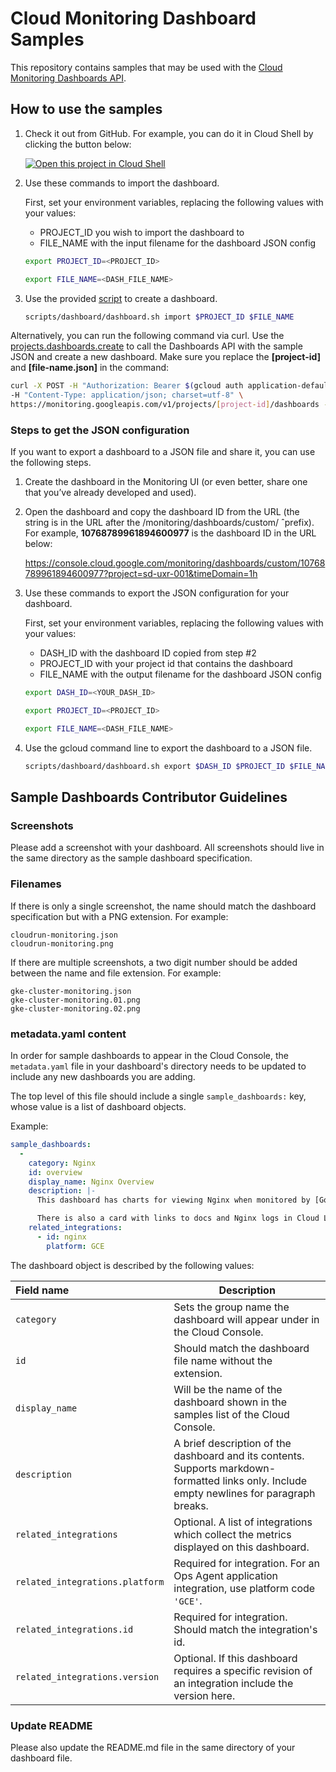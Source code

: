  
# Cloud Monitoring Dashboard Samples

This repository contains samples that may be used with the [Cloud Monitoring Dashboards API](https://cloud.google.com/monitoring/dashboards/api-dashboard).

## How to use the samples

1. Check it out from GitHub. For example, you can do it in Cloud Shell by clicking the button below:

    [![Open this project in Cloud
Shell](http://gstatic.com/cloudssh/images/open-btn.png)](https://console.cloud.google.com/cloudshell/open?git_repo=https://github.com/GoogleCloudPlatform/monitoring-dashboard-samples.git)

1. Use these commands to import the dashboard.

    First, set your environment variables, replacing the following values with your values:

    *  PROJECT_ID you wish to import the dashboard to
    *  FILE_NAME with the input filename for the dashboard JSON config

    ```bash
    export PROJECT_ID=<PROJECT_ID>

    export FILE_NAME=<DASH_FILE_NAME>
    ```

1. Use the provided [script](scripts/dashboard/dashboard.sh) to create a dashboard.

    ```bash
    scripts/dashboard/dashboard.sh import $PROJECT_ID $FILE_NAME
    ```

Alternatively, you can run the following command via curl. Use the [projects.dashboards.create](https://cloud.google.com/monitoring/api/ref_v3/rest/v1/projects.dashboards/create) to call the Dashboards API with the sample JSON and create a new dashboard.
Make sure you replace the __[project-id]__ and __[file-name.json]__ in the command:

```bash
curl -X POST -H "Authorization: Bearer $(gcloud auth application-default print-access-token)" \
-H "Content-Type: application/json; charset=utf-8" \
https://monitoring.googleapis.com/v1/projects/[project-id]/dashboards -d @[file-name.json]
```

### Steps to get the JSON configuration

If you want to export a dashboard to a JSON file and share it, you can use the following steps.

1. Create the dashboard in the Monitoring UI (or even better, share one that you’ve already developed and used).

1. Open the dashboard and copy the dashboard ID from the URL (the string is in the URL after the /monitoring/dashboards/custom/ ˆprefix). For example, __10768789961894600977__ is the dashboard ID in the URL below:

    https://console.cloud.google.com/monitoring/dashboards/custom/10768789961894600977?project=sd-uxr-001&timeDomain=1h


1. Use these commands to export the JSON configuration for your dashboard.

    First, set your environment variables, replacing the following values with your values:

    *  DASH_ID with the dashboard ID copied from step #2
    *  PROJECT_ID with your project id that contains the dashboard
    *  FILE_NAME with the output filename for the dashboard JSON config

    ```bash
    export DASH_ID=<YOUR_DASH_ID>

    export PROJECT_ID=<PROJECT_ID>

    export FILE_NAME=<DASH_FILE_NAME>
    ```

1. Use the gcloud command line to export the dashboard to a JSON file.

    ```bash
    scripts/dashboard/dashboard.sh export $DASH_ID $PROJECT_ID $FILE_NAME
    ```

## Sample Dashboards Contributor Guidelines

### Screenshots

Please add a screenshot with your dashboard. All screenshots should live in the same directory as the sample dashboard specification.

### Filenames

If there is only a single screenshot, the name should match the dashboard specification but with a PNG extension. For example:

    cloudrun-monitoring.json
    cloudrun-monitoring.png

If there are multiple screenshots, a two digit number should be added between the name and file extension. For example:

    gke-cluster-monitoring.json
    gke-cluster-monitoring.01.png
    gke-cluster-monitoring.02.png

### metadata.yaml content

In order for sample dashboards to appear in the Cloud Console, the `metadata.yaml` file in your dashboard's directory needs
to be updated to include any new dashboards you are adding.

The top level of this file should include a single `sample_dashboards:` key, whose value is a list of dashboard objects.

Example:

```yaml
sample_dashboards:
  -
    category: Nginx
    id: overview
    display_name: Nginx Overview
    description: |-
      This dashboard has charts for viewing Nginx when monitored by [Google's Ops Agent](https://cloud.google.com/stackdriver/docs/solutions/agents/ops-agent/third-party/nginx#monitored-metrics), Request Rate, Current Connections, and Connections Rate from NGINX as well as charts of infrastructure related metrics for the running NGINX VMs: CPU % Top 5 VMs, Memory % Top 5 VMs, and NGINX VMs by Region for a count of VMs over time. 

      There is also a card with links to docs and Nginx logs in Cloud Logging.
    related_integrations:
      - id: nginx
        platform: GCE
```

The dashboard object is described by the following values:

| Field name | Description |
|:-----------|-------------|
| `category` | Sets the group name the dashboard will appear under in the Cloud Console. |
| `id`       | Should match the dashboard file name without the extension.         |
| `display_name` | Will be the name of the dashboard shown in the samples list of the Cloud Console. |
| `description`  | A brief description of the dashboard and its contents. Supports markdown-formatted links only. Include empty newlines for paragraph breaks. |
| `related_integrations`  | Optional. A list of integrations which collect the metrics displayed on this dashboard. |
| `related_integrations.platform` | Required for integration. For an Ops Agent application integration, use platform code `'GCE'`. |
| `related_integrations.id` | Required for integration. Should match the integration's id. |
| `related_integrations.version` | Optional. If this dashboard requires a specific revision of an integration include the version here. |

### Update README

Please also update the README.md file in the same directory of your dashboard file.